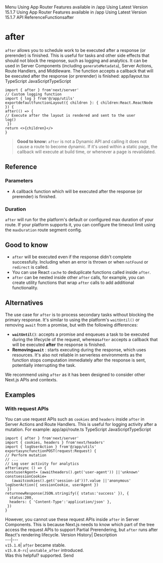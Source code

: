 Menu
Using App Router
Features available in /app
Using Latest Version
15.1.7
Using App Router
Features available in /app
Using Latest Version
15.1.7
API ReferenceFunctionsafter
# after
`after` allows you to schedule work to be executed after a response (or prerender) is finished. This is useful for tasks and other side effects that should not block the response, such as logging and analytics.
It can be used in Server Components (including `generateMetadata`), Server Actions, Route Handlers, and Middleware.
The function accepts a callback that will be executed after the response (or prerender) is finished:
app/layout.tsx
TypeScript
JavaScriptTypeScript
```
import { after } from'next/server'
// Custom logging function
import { log } from'@/app/utils'
exportdefaultfunctionLayout({ children }: { children:React.ReactNode }) {
after(() => {
// Execute after the layout is rendered and sent to the user
log()
 })
return <>{children}</>
}
```

> **Good to know:** `after` is not a Dynamic API and calling it does not cause a route to become dynamic. If it's used within a static page, the callback will execute at build time, or whenever a page is revalidated.
## Reference
### Parameters
  * A callback function which will be executed after the response (or prerender) is finished.


### Duration
`after` will run for the platform's default or configured max duration of your route. If your platform supports it, you can configure the timeout limit using the `maxDuration` route segment config.
## Good to know
  * `after` will be executed even if the response didn't complete successfully. Including when an error is thrown or when `notFound` or `redirect` is called.
  * You can use React `cache` to deduplicate functions called inside `after`.
  * `after` can be nested inside other `after` calls, for example, you can create utility functions that wrap `after` calls to add additional functionality.


## Alternatives
The use case for `after` is to process secondary tasks without blocking the primary response. It's similar to using the platform's `waitUntil()` or removing `await` from a promise, but with the following differences:
  * **`waitUntil()`**: accepts a promise and enqueues a task to be executed during the lifecycle of the request, whereas`after` accepts a callback that will be executed **after** the response is finished.
  * **Removing`await`** : starts executing during the response, which uses resources. It's also not reliable in serverless environments as the function stops computation immediately after the response is sent, potentially interrupting the task.


We recommend using `after` as it has been designed to consider other Next.js APIs and contexts.
## Examples
### With request APIs
You can use request APIs such as `cookies` and `headers` inside `after` in Server Actions and Route Handlers. This is useful for logging activity after a mutation. For example:
app/api/route.ts
TypeScript
JavaScriptTypeScript
```
import { after } from'next/server'
import { cookies, headers } from'next/headers'
import { logUserAction } from'@/app/utils'
exportasyncfunctionPOST(request:Request) {
// Perform mutation
// ...
// Log user activity for analytics
after(async () => {
constuserAgent= (awaitheaders().get('user-agent')) ||'unknown'
constsessionCookie=
   (awaitcookies().get('session-id'))?.value ||'anonymous'
logUserAction({ sessionCookie, userAgent })
 })
returnnewResponse(JSON.stringify({ status:'success' }), {
  status:200,
  headers: { 'Content-Type':'application/json' },
 })
}
```

However, you cannot use these request APIs inside `after` in Server Components. This is because Next.js needs to know which part of the tree access the request APIs to support Partial Prerendering, but `after` runs after React's rendering lifecycle.
Version History| Description  
---|---  
`v15.1.0`| `after` became stable.  
`v15.0.0-rc`| `unstable_after` introduced.  
Was this helpful?
supported.
Send
